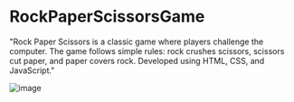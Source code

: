 # RockPaperScissorsGame
"Rock Paper Scissors is a classic game where players challenge the computer. The game follows simple rules: rock crushes scissors, scissors cut paper, and paper covers rock. Developed using HTML, CSS, and JavaScript."

![image](https://github.com/ayocloudi/RockPaperScissorsGame/assets/126922387/7c01e4cf-dfa3-4955-b11b-7a3e0ad380e1)

